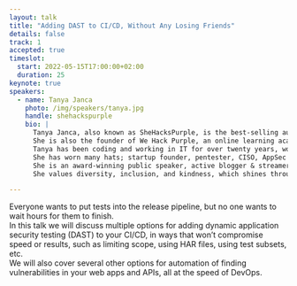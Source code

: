```yaml
---
layout: talk
title: "Adding DAST to CI/CD, Without Any Losing Friends"
details: false
track: 1
accepted: true
timeslot:
  start: 2022-05-15T17:00:00+02:00
  duration: 25
keynote: true
speakers: 
  - name: Tanya Janca
    photo: /img/speakers/tanya.jpg
    handle: shehackspurple
    bio: |
      Tanya Janca, also known as SheHacksPurple, is the best-selling author of ‘Alice and Bob Learn Application Security’.
      She is also the founder of We Hack Purple, an online learning academy, community and podcast that revolves around teaching everyone to create secure software.
      Tanya has been coding and working in IT for over twenty years, won countless awards, and has been everywhere from startups to public service to tech giants (Microsoft, Adobe, & Nokia).
      She has worn many hats; startup founder, pentester, CISO, AppSec Engineer, and software developer.
      She is an award-winning public speaker, active blogger & streamer and has delivered hundreds of talks and trainings on 6 continents.
      She values diversity, inclusion, and kindness, which shines through in her countless initiatives.

---
```


Everyone wants to put tests into the release pipeline, but no one wants to wait hours for them to finish.  
In this talk we will discuss multiple options for adding dynamic application security testing (DAST) to your CI/CD, in ways that won’t compromise speed or results, such as limiting scope, using HAR files, using test subsets, etc.  
We will also cover several other options for automation of finding vulnerabilities in your web apps and APIs, all at the speed of DevOps.  


